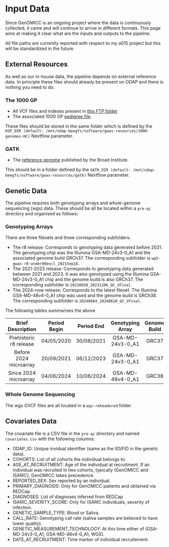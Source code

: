 # Input Data

Since GenOMICC is an ongoing project where the data is continuously collected, it came and will continue to arrive in different formats. This page aims at making it clear what are the inputs and outputs to the pipeline.

All file paths are currently reported with respect to my a015 project but this will be standardized in the future.

## External Resources

As well as our in-house data, the pipeline depends on external reference data. In principle these files should already be present on ODAP and there is nothing you need to do.

### The 1000 GP

- All VCF files and indexes present in [this FTP folder](https://ftp.1000genomes.ebi.ac.uk/vol1/ftp/data_collections/1000G_2504_high_coverage/working/20201028_3202_phased/)
- The associated 1000 GP [pedigree file](https://ftp.1000genomes.ebi.ac.uk/vol1/ftp/data_collections/1000G_2504_high_coverage/working/1kGP.3202_samples.pedigree_info.txt).

These files should be stored in the same folder which is defined by the `KGP_DIR (default: /mnt/odap-beegfs/software/gwas-resources/1000-genomes-HC)` Nextflow parameter.

### GATK

- The [reference genome](https://storage.googleapis.com/genomics-public-data/resources/broad/hg38/v0/Homo_sapiens_assembly38.fasta) published by the Broad Institute.

This should be in a folder defined by the `GATK_DIR (default: /mnt/odap-beegfs/software/gwas-resources/gatk)` Nextflow parameter.

## Genetic Data

The pipeline requires both genotyping arrays and whole-genome sequencing (wgs) data. These should be all be located within a `pre-qc` directory and organised as follows:

### Genotyping Arrays

There are three filesets and three corresponding subfolders:

- The r8 release: Corresponds to genotyping data generated before 2021. The genotyping chip was the Illumina GSA-MD-24v3-0_A1 and the associated genome build GRCh37. The corresponding subfolder is `wp5-gwas-r8-under90excl_2021Sep16`.
- The 2021-2023 release:  Corresponds to genotyping data generated between 2021 and 2023. It was also genotyped using the Illumina GSA-MD-24v3-0_A1 chip and the genome build is also GRCh37. The corresponding subfolder is `20210920_20231206_QC_VFinal`.
- The 2024-now release: Corresponds to the latest fileset. The Illumina GSA-MD-48v4-0_A1 chip was used and the genome build is GRCh38. The corresponding subfolder is `20240604_20240610_QC_VFinal`.

The following tables summarises the above

| Brief Description | Period Begin | Period End | Genotyping Array | Genome Build | Directory | Genotypes File |
| :--------: | :------------: | :----------: | :----------------: | :------------: | :------------: | :------------: |
| Prehistoric r8 release | 04/05/2020   | 30/08/2021 | GSA-MD-24v3-0_A1               | GRC37        | wp5-gwas-r8-under90excl_2021Sep16 | PLINK_190921_0906/wp5-gwas-r8-under90excl_2021Sep16.ped |
| Before 2024 microarray | 20/09/2021   | 06/12/2023 | GSA-MD-24v3-0_A1 | GRC37 | 20210920_20231206_QC_VFinal | PLINK_040724_0954/20210920_20231206_QC_VFinal.ped |
| Since 2024 microarray  | 04/06/2024   | 10/06/2024 | GSA-MD-48v4-0_A1 | GRC38 | 20240604_20240610_QC_VFinal | PLINK_040724_0114/20240604_20240610_QC_VFinal.ped |



### Whole Genome Sequencing

The wgs GVCF files are all located in a `wgs-reheadered` folder.

## Covariates Data

The covariate file is a CSV file in the `pre-qc` directory and named `covariates.csv` with the following columns:

- ODAP_ID: Unique invidual identifier (same as the IID/FID in the genetic data).
- COHORTS: List of all cohorts the individual belongs to.
- AGE_AT_RECRUITMENT: Age of the individual at recruitment. If an individual was recruited in two cohorts, typically (GenOMICC and ISARIC), GenOMICC takes precedence.
- REPORTED_SEX: Sex reported by an individual.
- PRIMARY_DIAGNOSIS: Only for GenOMICC patients and obtained via REDCap.
- DIAGNOSES: List of diagnoses inferred from REDCap
- ISARIC_SEVERITY_SCORE: Only for ISARIC individuals, severity of infection.
- GENETIC_SAMPLE_TYPE: Blood or Saliva.
- CALL_RATE: Genotyping call rate (saliva samples are believed to have lower quality).
- GENETIC_MEASUREMENT_TECHNOLOGY: At this time either of (GSA-MD-24v3-0_A1, GSA-MD-48v4-0_A1, WGS).
- DATE_AT_RECRUITMENT: Time marker of individual recruitement.